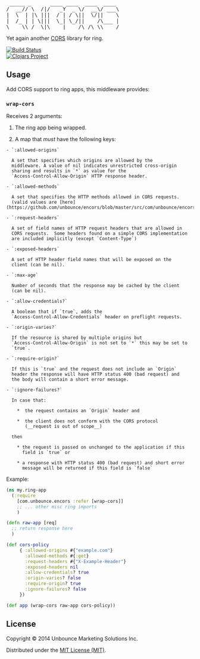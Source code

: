 <pre>
 _____ _      ____ ____  ____  ____
/  __// \  /|/   _Y  _ \/  __\/ ___\
|  \  | |\ |||  / | / \||  \/||    \
|  /_ | | \|||  \_| \_/||    /\___ |
\____\\_/  \|\____|____/\_/\_\\____/
</pre>

Yet again another [CORS](http://www.w3.org/TR/cors/) library for ring.

[![Build Status](https://travis-ci.org/unbounce/encors.svg?branch=master)](https://travis-ci.org/unbounce/encors)
<br/>
[![Clojars Project](http://clojars.org/com.unbounce/encors/latest-version.svg)](http://clojars.org/com.unbounce/encors)

## Usage

Add CORS support to ring apps, this middleware provides:

### `wrap-cors`

Receives 2 arguments:

  1) The ring app being wrapped.


  2) A map that _must_ have the following keys:

    - `:allowed-origins`

      A set that specifies which origins are allowed by the
      middleware. A value of nil indicates unrestricted cross-origin
      sharing and results in `*` as value for the
      `Access-Control-Allow-Origin` HTTP response header.

    - `:allowed-methods`

      A set that specifies the HTTP methods allowed in CORS requests.
      (valid values are [here](https://github.com/unbounce/encors/blob/master/src/com/unbounce/encors/types.clj#L17))

    - `:request-headers`

      A set of field names of HTTP request headers that are allowed in
      CORS requests.  Some headers found on a simple CORS implementation
      are included implicitly (except `Content-Type`)

    - `:exposed-headers`

      A set of HTTP header field names that will be exposed on the
      client (can be nil).

    - `:max-age`

      Number of seconds that the response may be cached by the client
      (can be nil).

    - `:allow-credentials?`

      A boolean that if `true`, adds the
      `Access-Control-Allow-Credentials` header on preflight requests.

    - `:origin-varies?`

      If the resource is shared by multiple origins but
      `Access-Control-Allow-Origin` is not set to `*` this may be set to
      `true`.

    - `:require-origin?`

      If this is `true` and the request does not include an `Origin`
      header the response will have HTTP status 400 (bad request) and
      the body will contain a short error message.

    - `:ignore-failures?`

      In case that:

        *  the request contains an `Origin` header and

        *  the client does not conform with the CORS protocol
           (__request is out of scope__)

      then

        * the request is passed on unchanged to the application if this
          field is `true` or

        * a response with HTTP status 400 (bad request) and short error
          message will be returned if this field is `false`


Example:

```clojure
(ns my.ring-app
  (:require
    [com.unbounce.encors :refer [wrap-cors]]
    ;; ... other misc ring imports
    )

(defn raw-app [req]
  ;; return response here
  )

(def cors-policy
     { :allowed-origins #{"example.com"}
       :allowed-methods #{:get}
       :request-headers #{"X-Example-Header"}
       :exposed-headers nil
       :allow-credentials? true
       :origin-varies? false
       :require-origin? true
       :ignore-failures? false
     })

(def app (wrap-cors raw-app cors-policy))
```

## License

Copyright © 2014 Unbounce Marketing Solutions Inc.

Distributed under the [MIT License (MIT)](http://opensource.org/licenses/MIT).
